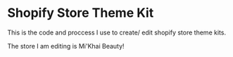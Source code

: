 # Shopify Store Theme Kit 

This is the code and proccess I use to create/ edit shopify store theme kits.

The store I am editing is Mi'Khai Beauty!
